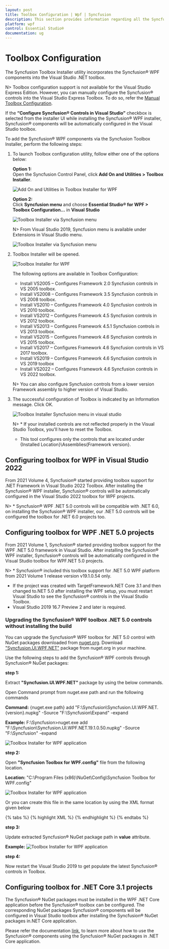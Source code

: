 ```yaml
---
layout: post
title: Toolbox Configuration | Wpf | Syncfusion
description: This section provides information regarding all the Syncfusion Essential Studio® utilities and its usage
platform: wpf
control: Essential Studio®
documentation: ug
---
```


# Toolbox Configuration

The Syncfusion Toolbox Installer utility incorporates the Syncfusion® WPF components into the Visual Studio .NET toolbox.

N> Toolbox configuration support is not available for the Visual Studio Express Edition. However, you can manually configure the Syncfusion® controls into the Visual Studio Express Toolbox. To do so, refer the [Manual Toolbox Configuration](https://help.syncfusion.com/common/faq/how-to-configure-the-toolbox-of-visual-studio-manually).

If the <b>“Configure Syncfusion® Controls in Visual Studio”</b> checkbox is selected from the installer UI while installing the Syncfusion® WPF installer, Syncfusion® components will be automatically configured in the Visual Studio toolbox.

To add the Syncfusion® WPF components via the Syncfusion Toolbox Installer, perform the following steps:

1. To launch Toolbox configuration utility, follow either one of the options below:

   **Option 1:**   
   Open the Syncfusion Control Panel, click **Add On and Utilities > Toolbox Installer**.
   
   ![Add On and Utilities in Toolbox Installer for WPF](toolbox-configuration_images/wpf-toolbox-installer-add-on-and-utilities.png)
   
   **Option 2:**  
   Click **Syncfusion menu** and choose **Essential Studio® for WPF > Toolbox Configuration...** in **Visual Studio**

   ![Toolbox Installer via Syncfusion menu](toolbox-configuration_images/syncfusion-menu-toolbox.png)

   N> From Visual Studio 2019, Syncfusion menu is available under Extensions in Visual Studio menu.

   ![Toolbox Installer via Syncfusion menu](toolbox-configuration_images/syncfusion-menu-toolbox-2019.png)

2. Toolbox Installer will be opened.

   ![Toolbox Installer for WPF](toolbox-configuration_images/wpf-toolbox-configuration.png)

   The following options are available in Toolbox Configuration:

   * Install VS2005 – Configures Framework 2.0 Syncfusion controls in VS 2005 toolbox.
   * Install VS2008 – Configures Framework 3.5 Syncfusion controls in VS 2008 toolbox.
   * Install VS2010 – Configures Framework 4.0 Syncfusion controls in VS 2010 toolbox.
   * Install VS2012 – Configures Framework 4.5 Syncfusion controls in VS 2012 toolbox.
   * Install VS2013 – Configures Framework 4.5.1 Syncfusion controls in VS 2013 toolbox.
   * Install VS2015 – Configures Framework 4.6 Syncfusion controls in VS 2015 toolbox.
   * Install VS2017 – Configures Framework 4.6 Syncfusion controls in VS 2017 toolbox.
   * Install VS2019 – Configures Framework 4.6 Syncfusion controls in VS 2019 toolbox
   * Install VS2022 – Configures Framework 4.6 Syncfusion controls in VS 2022 toolbox.
   
    N> You can also configure Syncfusion controls from a lower version Framework assembly to higher version of Visual Studio.
   
3. The successful configuration of Toolbox is indicated by an Information message. Click OK.

   ![Toolbox Installer Syncfusion menu in visual studio](toolbox-configuration_images/toolbox-installer-in-syncfusion-menu-in-visual-studio.png)
   
   
   N> * If your installed controls are not reflected properly in the Visual Studio Toolbox, you'll have to reset the Toolbox.
   * This tool configures only the controls that are located under {Installed Location}\Assemblies\{Framework version}. 

## Configuring toolbox for WPF in Visual Studio 2022   

From 2021 Volume 4, Syncfusion® started providing toolbox support for .NET Framework in Visual Studio 2022 Toolbox. After installing the Syncfusion® WPF installer, Syncfusion® controls will be automatically configured in the Visual Studio 2022 toolbox for WPF projects.

N> * Syncfusion® WPF .NET 5.0 controls will be compatible with .NET 6.0, on installing the Syncfusion® WPF installer, our .NET 5.0 controls will be configured the toolbox for .NET 6.0 projects too.
   
## Configuring toolbox for WPF .NET 5.0 projects

From 2021 Volume 1, Syncfusion® started providing toolbox support for the WPF .NET 5.0 framework in Visual Studio. After installing the Syncfusion® WPF installer, Syncfusion® controls will be automatically configured in the Visual Studio toolbox for WPF.NET 5.0 projects.

N> * Syncfusion® included this toolbox support for .NET 5.0 WPF platform from 2021 Volume 1 release version v19.1.0.54 only. 
* If the project was created with TargetFramework.NET Core 3.1 and then changed to.NET 5.0 after installing the WPF setup, you must restart Visual Studio to see the Syncfusion® controls in the Visual Studio Toolbox. 
* Visual Studio 2019 16.7 Preview 2 and later is required.

### Upgrading the Syncfusion® WPF toolbox .NET 5.0 controls without installing the build

You can upgrade the Syncfusion® WPF toolbox for .NET 5.0 control with NuGet packages downloaded from [nuget.org](https://www.nuget.org/). Download ["Syncfusion.UI.WPF.NET"](https://www.nuget.org/packages/Syncfusion.UI.WPF.NET/) package from nuget.org in your machine.

Use the following steps to add the Syncfusion® WPF controls through Syncfusion® NuGet packages:

**step 1:** 
   
   Extract **"Syncfusion.UI.WPF.NET"** package by using the below commands.
	
   Open Command prompt from nuget.exe path and run the following commands
	
   **Command:** {nuget.exe path} add "F:\Syncfusion\Syncfusion.UI.WPF.NET.{version}.nupkg" -Source "F:\Syncfusion\Expand" -expand
	
   **Example:** F:\Syncfusion>nuget.exe add "F:\Syncfusion\Syncfusion.UI.WPF.NET.19.1.0.50.nupkg" -Source "F:\Syncfusion" -expand
	
   ![Toolbox Installer for WPF application](toolbox-configuration_images/wpf-net-50-toolbox-package-extract.png)
	
**step 2:** 

   Open **"Syncfusion Toolbox for WPF.config"** file from the following location.
	
   **Location:** "C:\Program Files (x86)\NuGet\Config\Syncfusion Toolbox for WPF.config"
	
   ![Toolbox Installer for WPF application](toolbox-configuration_images/wpf-net-50-toolbox.png)

   Or you can create this file in the same location by using the XML format given below
    
   {% tabs %}
   {% highlight XML %}
     <?xml version="1.0" encoding="utf-8"?>
      <configuration>
        <fallbackPackageFolders>
          <add key="Syncfusion Toolbox Local NuGet Packages {version}" value="F:\Syncfusion" />
        </fallbackPackageFolders>
      </configuration>
   {% endhighlight %}
   {% endtabs %}
	
**step 3:**
   
   Update extracted Syncfusion® NuGet package path in **value** attribute.
	
   **Example:**
   ![Toolbox Installer for WPF application](toolbox-configuration_images/wpf-net-50-toolbox-package-update.png)
	
**step 4:**
   
   Now restart the Visual Studio 2019 to get populate the latest Syncfusion® controls in Toolbox.

## Configuring toolbox for .NET Core 3.1 projects

The Syncfusion® NuGet packages must be installed in the WPF .NET Core application before the Syncfusion® toolbox can be configured. The corresponding NuGet packages Syncfusion® components will be configured in Visual Studio toolbox after installing the Syncfusion® NuGet packages in.NET Core application. 

Please refer the documentation [link](../installation/install-nuget-packages), to learn more about how to use the Syncfusion® components using the Syncfusion® NuGet packages in .NET Core application.
   

